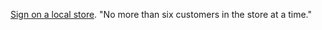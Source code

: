 <a href="http://scripting.com/images/2020/03/15/woodstockMeatsSign.png">Sign on a local store</a>. "No more than six customers in the store at a time."
